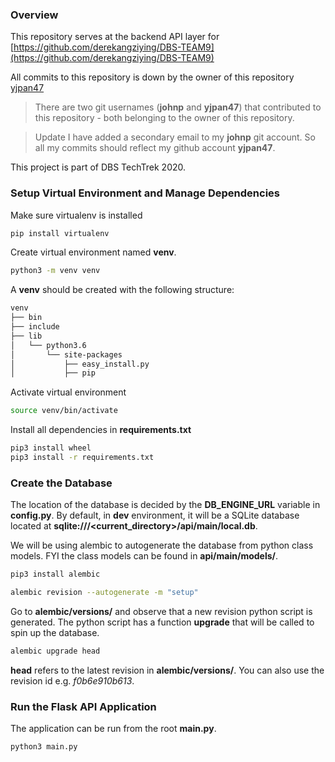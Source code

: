### Overview

This repository serves at the backend API layer for [https://github.com/derekangziying/DBS-TEAM9](https://github.com/derekangziying/DBS-TEAM9)

All commits to this repository is down by the owner of this repository [yjpan47](https://github.com/yjpan47)

> There are two git usernames (**johnp** and **yjpan47**) that contributed to this repository - both belonging to the owner of this repository.

> Update I have added a secondary email to my **johnp** git account. So all my commits should reflect my github account **yjpan47**.

This project is part of DBS TechTrek 2020.


### Setup Virtual Environment and Manage Dependencies

Make sure virtualenv is installed
```bash
pip install virtualenv
```

Create virtual environment named **venv**.
```bash
python3 -m venv venv
```

A **venv** should be created with the following structure:
```bash
venv
├── bin
├── include
├── lib
│   └── python3.6
│       └── site-packages
│           ├── easy_install.py
│           ├── pip
```

Activate virtual environment
```bash
source venv/bin/activate
```

Install all dependencies in **requirements.txt**
```bash
pip3 install wheel
pip3 install -r requirements.txt
```

### Create the Database

The location of the database is decided by the **DB_ENGINE_URL** variable in **config.py**.
By default, in **dev** environment, it will be a SQLite database located at **sqlite:///<current_directory>/api/main/local.db**.

We will be using alembic to autogenerate the database from python class models. 
FYI the class models can be found in **api/main/models/**.
```bash
pip3 install alembic
```
```bash
alembic revision --autogenerate -m "setup"
```
Go to **alembic/versions/** and observe that a new revision python script is generated. 
The python script has a function **upgrade** that will be called to spin up the database.
```bash
alembic upgrade head
```
**head** refers to the latest revision in **alembic/versions/**. You can also use the revision id e.g. *f0b6e910b613*.


### Run the Flask API Application

The application can be run from the root **main.py**. 
```bash
python3 main.py
```
